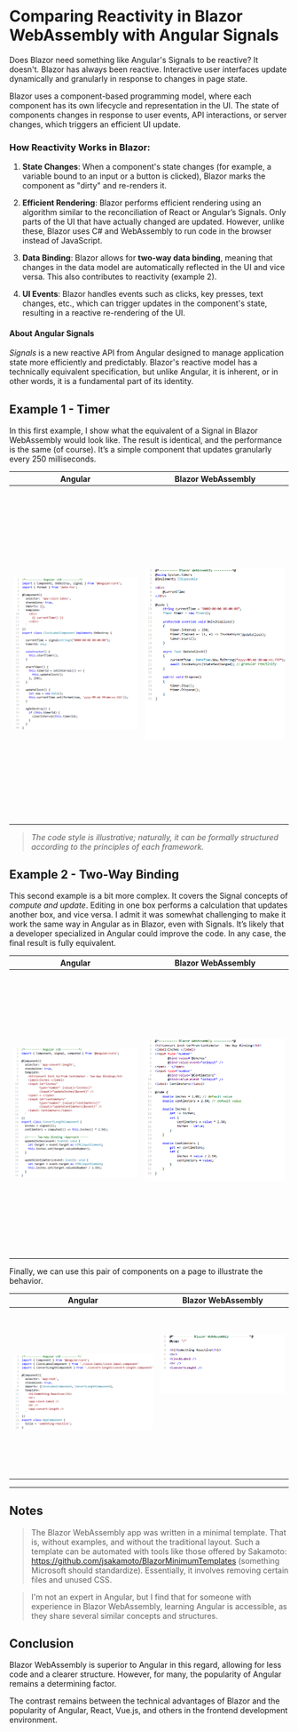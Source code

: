 # Comparing Reactivity in Blazor WebAssembly with Angular Signals

Does Blazor need something like Angular's Signals to be reactive? It doesn't. Blazor has always been reactive. Interactive user interfaces update dynamically and granularly in response to changes in page state.

Blazor uses a component-based programming model, where each component has its own lifecycle and representation in the UI. The state of components changes in response to user events, API interactions, or server changes, which triggers an efficient UI update.

### **How Reactivity Works in Blazor:**

1. **State Changes**: When a component's state changes (for example, a variable bound to an input or a button is clicked), Blazor marks the component as "dirty" and re-renders it.

2. **Efficient Rendering**: Blazor performs efficient rendering using an algorithm similar to the reconciliation of React or Angular’s Signals. Only parts of the UI that have actually changed are updated. However, unlike these, Blazor uses C# and WebAssembly to run code in the browser instead of JavaScript.

3. **Data Binding**: Blazor allows for **two-way data binding**, meaning that changes in the data model are automatically reflected in the UI and vice versa. This also contributes to reactivity (example 2).

4. **UI Events**: Blazor handles events such as clicks, key presses, text changes, etc., which can trigger updates in the component's state, resulting in a reactive re-rendering of the UI.

#### About Angular Signals

*Signals* is a new reactive API from Angular designed to manage application state more efficiently and predictably. Blazor's reactive model has a technically equivalent specification, but unlike Angular, it is inherent, or in other words, it is a fundamental part of its identity.

## Example 1 - Timer

In this first example, I show what the equivalent of a Signal in Blazor WebAssembly would look like. The result is identical, and the performance is the same (of course). It’s a simple component that updates granularly every 250 milliseconds.

<table>
  <thead>
    <tr>
      <th>Angular</th>
      <th>Blazor WebAssembly</th>
    </tr>
  </thead>
  <tbody>
    <tr>
      <td valign="top">
        <img src="https://github.com/harveytriana/SomethingReactive/blob/master/Screens/ng1.png" style="width: 490px; height: 600px; object-fit: contain;" /> 
      </td>
      <td valign="top">
        <img src="https://github.com/harveytriana/SomethingReactive/blob/master/Screens/cs1.png" style="width: 490px; height: 600px; object-fit: contain;" /> 
      </td>
    </tr>
  </tbody>
</table>

>*The code style is illustrative; naturally, it can be formally structured according to the principles of each framework.*

## Example 2 - Two-Way Binding

This second example is a bit more complex. It covers the Signal concepts of *compute and update*. Editing in one box performs a calculation that updates another box, and vice versa. I admit it was somewhat challenging to make it work the same way in Angular as in Blazor, even with Signals. It’s likely that a developer specialized in Angular could improve the code. In any case, the final result is fully equivalent.

<table>
  <thead>
    <tr>
      <th>Angular</th>
      <th>Blazor WebAssembly</th>
    </tr>
  </thead>
  <tbody>
    <tr>
      <td valign="top">
        <img src="https://github.com/harveytriana/SomethingReactive/blob/master/Screens/ng2.png" style="width: 490px; height: 510px; object-fit: contain;" /> 
      </td>
      <td valign="top">
        <img src="https://github.com/harveytriana/SomethingReactive/blob/master/Screens/cs2.png" style="width: 490px; height: 500px; object-fit: contain;" /> 
      </td>
    </tr>
  </tbody>
</table>

Finally, we can use this pair of components on a page to illustrate the behavior.

<table>
  <thead>
    <tr>
      <th>Angular</th>
      <th>Blazor WebAssembly</th>
    </tr>
  </thead>
  <tbody>
    <tr>
      <td valign="top">
        <img src="https://github.com/harveytriana/SomethingReactive/blob/master/Screens/ng3.png" style="width: 560px; height: 300px; object-fit: contain;" /> 
      </td>
      <td valign="top">
        <img src="https://github.com/harveytriana/SomethingReactive/blob/master/Screens/cs3.png" style="width: 420px; height: 200px; object-fit: contain;" /> 
      </td>
    </tr>
  </tbody>
</table>

---

## Notes

> The Blazor WebAssembly app was written in a minimal template. That is, without examples, and without the traditional layout. Such a template can be automated with tools like those offered by Sakamoto: https://github.com/jsakamoto/BlazorMinimumTemplates (something Microsoft should standardize). Essentially, it involves removing certain files and unused CSS.

> I'm not an expert in Angular, but I find that for someone with experience in Blazor WebAssembly, learning Angular is accessible, as they share several similar concepts and structures.

## Conclusion

Blazor WebAssembly is superior to Angular in this regard, allowing for less code and a clearer structure. However, for many, the popularity of Angular remains a determining factor.

The contrast remains between the technical advantages of Blazor and the popularity of Angular, React, Vue.js, and others in the frontend development environment.
